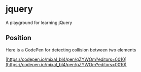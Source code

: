 # jquery
A playground for learning jQuery


## Position

Here is a CodePen for detecting collision between two elements

[https://codepen.io/mixal_bl4/pen/qZYWOm?editors=0010](https://codepen.io/mixal_bl4/pen/qZYWOm?editors=0010)


